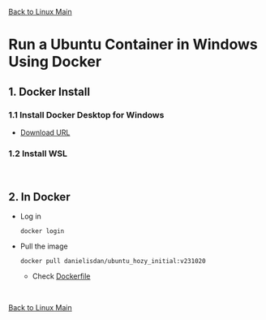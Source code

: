 [Back to Linux Main](../main.md)

# Run a Ubuntu Container in Windows Using Docker

## 1. Docker Install
### 1.1 Install Docker Desktop for Windows
* [Download URL](https://docs.docker.com/desktop/install/windows-install/)
### 1.2 Install WSL


<br>

## 2. In Docker
* Log in
  ```
  docker login
  ```

* Pull the image
  ```
  docker pull danielisdan/ubuntu_hozy_initial:v231020
  ```
  * Check [Dockerfile](../../../container/hozy_library/ubuntu_dockerfiles/v231020/Dockerfile)


<br>

[Back to Linux Main](../main.md)